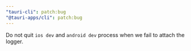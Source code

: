 ```yaml
---
"tauri-cli": patch:bug
"@tauri-apps/cli": patch:bug
---
```


Do not quit `ios dev` and `android dev` process when we fail to attach the logger.
